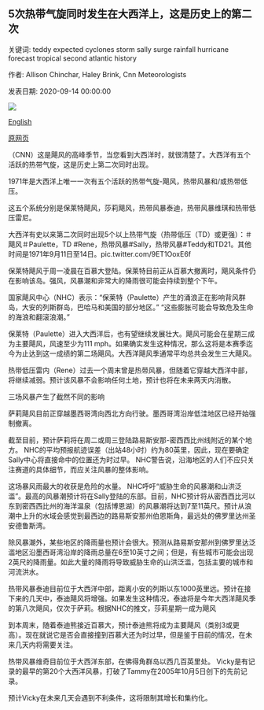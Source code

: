 ## 5次热带气旋同时发生在大西洋上，这是历史上的第二次

关键词: teddy expected cyclones storm sally surge rainfall hurricane forecast tropical second atlantic history

作者: Allison Chinchar, Haley Brink, Cnn Meteorologists

发表日期: 2020-09-14 00:00:00

![](https://cdn.cnn.com/cnnnext/dam/assets/200914093111-weather-five-atlantic-tropical-cyclones-09142020-super-tease.jpg)

[English](5%20tropical%20cyclones%20are%20in%20the%20Atlantic%20at%20the%20same%20time%20for%20only%20the%20second%20time%20in%20history.md)

[原网页](https://edition.cnn.com/2020/09/14/weather/atlantic-ocean-5-active-tropical-cyclones/index.html)

（CNN）这是飓风的高峰季节，当您看到大西洋时，就很清楚了。大西洋有五个活跃的热带气旋，这是历史上第二次同时出现。

1971年是大西洋上唯一一次有五个活跃的热带气旋-飓风，热带风暴和/或热带低压。

这五个系统分别是保莱特飓风，莎莉飓风，热带风暴泰迪，热带风暴维琪和热带低压雷尼。

大西洋有史以来第二次同时出现5个以上热带气旋（热带低压（TD）或更强）：＃飓风＃Paulette，TD \#Rene，热带风暴\#Sally，热带风暴\#Teddy和TD21。其他时间是1971年9月11日至14日。pic.twitter.com/9ET1OoxE6f

保莱特飓风于周一凌晨在百慕大登陆。保莱特目前正从百慕大撤离时，飓风条件仍在影响该岛。强风，风暴潮和非常大的降雨很可能会持续到整个下午。

国家飓风中心（NHC）表示：“保莱特（Paulette）产生的涌浪正在影响背风群岛，大安的列斯群岛，巴哈马和美国的部分地区。” “这些膨胀可能会导致危及生命的海浪和翻滚浪潮。”

保莱特（Paulette）进入大西洋后，也有望继续发展壮大。飓风可能会在星期三成为主要飓风，风速至少为111 mph。如果确实发生这种情况，那么这将是本赛季迄今为止达到这一成绩的第二场飓风。大西洋飓风季通常平均总共会发生三大飓风。

热带低压雷内（Rene）过去一个周末曾是热带风暴，但随着它穿越大西洋中部，将继续减弱。预计该风暴不会影响任何土地，预计也将在未来两天内消散。

三场风暴产生了截然不同的影响

萨莉飓风目前正穿越墨西哥湾向西北方向行驶。墨西哥湾沿岸低洼地区已经开始强制撤离。

截至目前，预计萨莉将在周二或周三登陆路易斯安那-密西西比州线附近的某个地方。 NHC的平均预报航迹误差（出站48小时）约为80英里，因此，现在要确定Sally中心将直接命中的位置还为时过早。 NHC警告说，沿海地区的人们不应只关注赛道的具体细节，而应关注风暴的整体影响。

这场暴风雨最大的收获是危险的水量。 NHC呼吁“威胁生命的风暴潮和山洪泛滥”。最高的风暴潮预计将在Sally登陆的东部。目前，NHC预计将从密西西比河以东到密西西比州的海洋温泉（包括博恩湖）的风暴潮将达到7至11英尺。预计从浪潮中上升的水域会感觉到最西边的路易斯安那州伯恩斯角，最远处的佛罗里达州圣安德鲁斯湾。

除风暴潮外，某些地区的降雨量也预计会很大。预测从路易斯安那州到佛罗里达泛滥地区沿墨西哥湾沿岸的降雨总量在6至10英寸之间；但是，有些城市可能会出现2英尺的降雨量。如此大量的降雨将导致威胁生命的山洪泛滥，包括主要的城市和河流洪水。

热带风暴泰迪目前位于大西洋中部，距离小安的列斯以东1000英里远。预计在接下来的几天中，泰迪飓风将增强。如果发生这种情况，泰迪将是今年大西洋飓风季的第八次飓风，仅次于萨莉。根据NHC的推文，莎莉星期一成为飓风

到本周末，随着泰迪熊接近百慕大，预计泰迪熊将成为主要飓风（类别3或更高）。现在就说它是否会直接撞到百慕大还为时过早，但是鉴于目前的情况，在未来几天内将需要关注。

热带风暴维奇目前位于大西洋东部，在佛得角群岛以西几百英里处。 Vicky是有记录的最早的第20个大西洋风暴，打破了Tammy在2005年10月5日创下的先前记录。

预计Vicky在未来几天会遇到不利条件，这将限制其增长和集约化。